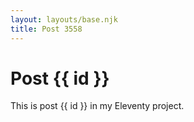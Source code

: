```yaml
---
layout: layouts/base.njk
title: Post 3558
---
```


# Post {{ id }}

This is post {{ id }} in my Eleventy project.
